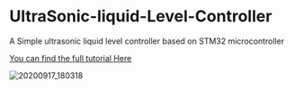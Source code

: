 # UltraSonic-liquid-Level-Controller
A Simple ultrasonic liquid level controller based on STM32 microcontroller



[You can find the full tutorial Here](https://www.hackster.io/DoNvOrTeX/ultrasonic-liquid-level-controller-dba39b)

![20200917_180318](https://user-images.githubusercontent.com/54714609/93502169-a11a8080-f92b-11ea-86b2-8b18b0267f2a.jpg)
